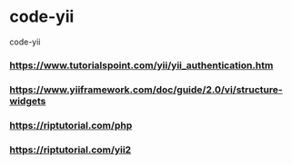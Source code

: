 # code-yii
code-yii
### https://www.tutorialspoint.com/yii/yii_authentication.htm
### https://www.yiiframework.com/doc/guide/2.0/vi/structure-widgets
### https://riptutorial.com/php
### https://riptutorial.com/yii2

